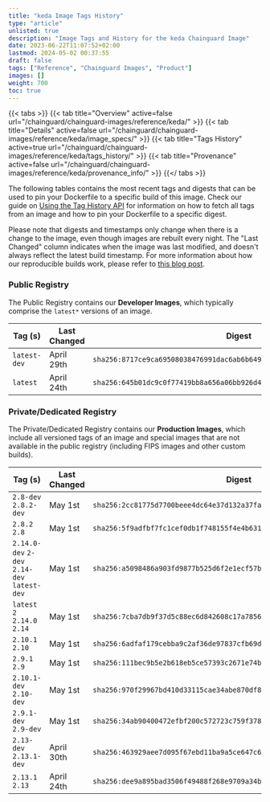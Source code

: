 ```yaml
---
title: "keda Image Tags History"
type: "article"
unlisted: true
description: "Image Tags and History for the keda Chainguard Image"
date: 2023-06-22T11:07:52+02:00
lastmod: 2024-05-02 00:37:55
draft: false
tags: ["Reference", "Chainguard Images", "Product"]
images: []
weight: 700
toc: true
---
```


{{< tabs >}}
{{< tab title="Overview" active=false url="/chainguard/chainguard-images/reference/keda/" >}}
{{< tab title="Details" active=false url="/chainguard/chainguard-images/reference/keda/image_specs/" >}}
{{< tab title="Tags History" active=true url="/chainguard/chainguard-images/reference/keda/tags_history/" >}}
{{< tab title="Provenance" active=false url="/chainguard/chainguard-images/reference/keda/provenance_info/" >}}
{{</ tabs >}}

The following tables contains the most recent tags and digests that can be used to pin your Dockerfile to a specific build of this image. Check our guide on [Using the Tag History API](/chainguard/chainguard-images/using-the-tag-history-api/) for information on how to fetch all tags from an image and how to pin your Dockerfile to a specific digest.

Please note that digests and timestamps only change when there is a change to the image, even though images are rebuilt every night. The "Last Changed" column indicates when the image was last modified, and doesn't always reflect the latest build timestamp. For more information about how our reproducible builds work, please refer to [this blog post](https://www.chainguard.dev/unchained/reproducing-chainguards-reproducible-image-builds).

### Public Registry
The Public Registry contains our **Developer Images**, which typically comprise the `latest*` versions of an image.

| Tag (s)       | Last Changed | Digest                                                                    |
|---------------|--------------|---------------------------------------------------------------------------|
|  `latest-dev` | April 29th   | `sha256:8717ce9ca69508038476991dac6ab6b649750cd0c0dac987075c5768c9e22a7a` |
|  `latest`     | April 24th   | `sha256:645b01dc9c0f77419bb8a656a06bb926d4a401c21e3810ba0a3ccf97febcab63` |


### Private/Dedicated Registry
The Private/Dedicated Registry contains our **Production Images**, which include all versioned tags of an image and special images that are not available in the public registry (including FIPS images and other custom builds).

| Tag (s)                                       | Last Changed | Digest                                                                    |
|-----------------------------------------------|--------------|---------------------------------------------------------------------------|
|  `2.8-dev` `2.8.2-dev`                        | May 1st      | `sha256:2cc81775d7700beee4dc64e37d132a37fac00c92cbe6282e40aa790b2d15d815` |
|  `2.8.2` `2.8`                                | May 1st      | `sha256:5f9adfbf7fc1cef0db1f748155f4e4b63172b49a53e3255f60ce9c6362910684` |
|  `2.14.0-dev` `2-dev` `2.14-dev` `latest-dev` | May 1st      | `sha256:a5098486a903fd9877b525d6f2e1ecf57b3a9c58143278ca1620c54631776464` |
|  `latest` `2` `2.14.0` `2.14`                 | May 1st      | `sha256:7cba7db9f37d5c88ec6d842608c17a7856e76877803dd2bfb10b32efe1fe11f4` |
|  `2.10.1` `2.10`                              | May 1st      | `sha256:6adfaf179cebba9c2af36de97837cfb69d1613c9912a33a54e9dff023120a27a` |
|  `2.9.1` `2.9`                                | May 1st      | `sha256:111bec9b5e2b618eb5ce57393c2671e74bf57e384b8412490192f13c824ac079` |
|  `2.10.1-dev` `2.10-dev`                      | May 1st      | `sha256:970f29967bd410d33115cae34abe870df84dd55cb3fdbf70b8e1aa203c96704a` |
|  `2.9.1-dev` `2.9-dev`                        | May 1st      | `sha256:34ab90400472efbf200c572723c759f37826d9c0ae25360f148a0747ff2c96db` |
|  `2.13-dev` `2.13.1-dev`                      | April 30th   | `sha256:463929aee7d095f67ebd11ba9a5ce647c689bcf363ce2ce004bda606234d7c54` |
|  `2.13.1` `2.13`                              | April 24th   | `sha256:dee9a895bad3506f49488f268e9709a34b313b12def6f7725f46ee84b1448b6d` |

